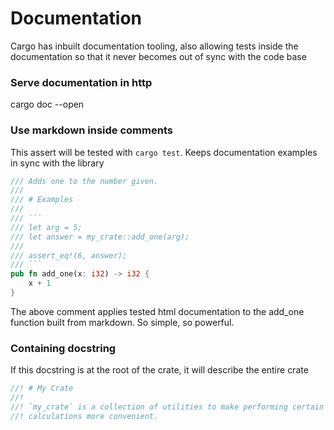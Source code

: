 # Documentation
Cargo has inbuilt documentation tooling, also allowing tests inside the documentation so that it never becomes out of sync with the code base

### Serve documentation in http
cargo doc --open

### Use markdown inside comments
This assert will be tested with `cargo test`. Keeps documentation examples in sync with the library
```rust
/// Adds one to the number given.
///
/// # Examples
///
/// ```
/// let arg = 5;
/// let answer = my_crate::add_one(arg);
///
/// assert_eq!(6, answer);
/// ```
pub fn add_one(x: i32) -> i32 {
    x + 1
}
```
The above comment applies tested html documentation to the add_one function built from markdown. So simple, so powerful.

### Containing docstring
If this docstring is at the root of the crate,
it will describe the entire crate
```rust
//! # My Crate
//!
//! `my_crate` is a collection of utilities to make performing certain
//! calculations more convenient.
```
